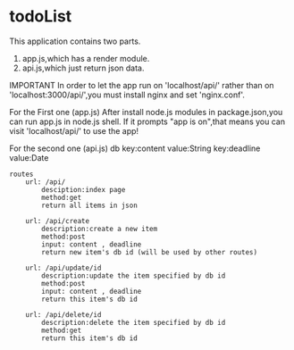 # todoList
This application contains two parts.
1. app.js,which has a render module.
2. api.js,which just return json data.

IMPORTANT
	In order to let the app run on 'localhost/api/' rather than on 'localhost:3000/api/',you must install nginx and set 'nginx.conf'.

For the First one (app.js)
	After install node.js modules in package.json,you can run app.js in node.js shell.
	If it prompts "app is on",that means you can visit 'localhost/api/' to use the app!

For the second one (api.js)
	db
		key:content  value:String
		key:deadline value:Date

	routes
		url: /api/
			desciption:index page
			method:get
			return all items in json
			
		url: /api/create	
			description:create a new item
			method:post
			input: content , deadline
			return new item's db id (will be used by other routes)

		url: /api/update/id 
			description:update the item specified by db id
			method:post
			input: content , deadline
			return this item's db id

		url: /api/delete/id
			description:delete the item specified by db id
			method:get
			return this item's db id